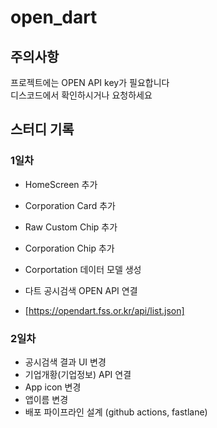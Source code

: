 # open_dart

## 주의사항

프로젝트에는 OPEN API key가 필요합니다  
디스코드에서 확인하시거나 요청하세요

## 스터디 기록

### 1일차

- HomeScreen 추가
- Corporation Card 추가
- Raw Custom Chip 추가
- Corporation Chip 추가

- Corportation 데이터 모델 생성
- 다트 공시검색 OPEN API 연결
- [https://opendart.fss.or.kr/api/list.json]

### 2일차

- 공시검색 결과 UI 변경
- 기업개황(기업정보) API 연결
- App icon 변경
- 앱이름 변경
- 배포 파이프라인 설계 (github actions, fastlane)
